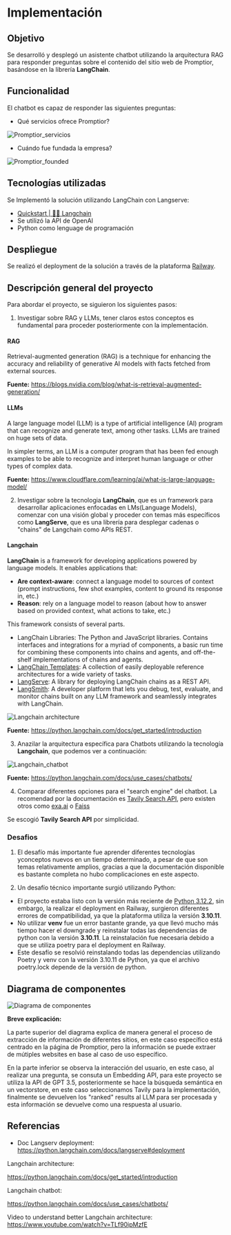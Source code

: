 # Implementación

## Objetivo

Se desarrolló y desplegó un asistente chatbot utilizando la arquitectura RAG para responder preguntas sobre el contenido del sitio web de Promptior, basándose en la librería __LangChain__.

## Funcionalidad

El chatbot es capaz de responder las siguientes preguntas:
- Qué servicios ofrece Promptior?

![Promptior_servicios](servicios.png)

- Cuándo fue fundada la empresa?

![Promptior_founded](Promptior_founded.png)

## Tecnologías utilizadas

Se Implementó la solución utilizando LangChain con Langserve:
- [Quickstart | 🦜🔗 Langchain](https://python.langchain.com/docs/get_started/quickstart)
- Se utilizó la API de OpenAI
- Python como lenguage de programación

## Despliegue

Se realizó el deployment de la solución a través de la plataforma [Railway](https://railway.app/).


## Descripción general del proyecto

Para abordar el proyecto, se siguieron los siguientes pasos:

1. Investigar sobre RAG y LLMs, tener claros estos conceptos es fundamental para proceder posteriormente con la implementación.

#### RAG

Retrieval-augmented generation (RAG) is a technique for enhancing the accuracy and reliability of generative AI models with facts fetched from external sources.

__Fuente:__ https://blogs.nvidia.com/blog/what-is-retrieval-augmented-generation/

#### LLMs

A large language model (LLM) is a type of artificial intelligence (AI) program that can recognize and generate text, among other tasks. LLMs are trained on huge sets of data. 

In simpler terms, an LLM is a computer program that has been fed enough examples to be able to recognize and interpret human language or other types of complex data. 

__Fuente:__ https://www.cloudflare.com/learning/ai/what-is-large-language-model/

2. Investigar sobre la tecnologia __LangChain__, que es un framework para desarrollar aplicaciones enfocadas en LMs(Language Models), comenzar con una visión global y proceder con temas más específicos como __LangServe__, que es una librería para desplegar cadenas o "chains" de Langchain como APIs REST.

#### Langchain

__LangChain__ is a framework for developing applications powered by language models. It enables applications that:

- __Are context-aware__: connect a language model to sources of context (prompt instructions, few shot examples, content to ground its response in, etc.)
- __Reason__: rely on a language model to reason (about how to answer based on provided context, what actions to take, etc.)

This framework consists of several parts.

- LangChain Libraries: The Python and JavaScript libraries. Contains interfaces and integrations for a myriad of components, a basic run time for combining these components into chains and agents, and off-the-shelf implementations of chains and agents.
- [LangChain Templates](https://python.langchain.com/docs/templates): A collection of easily deployable reference architectures for a wide variety of tasks.
- [LangServe](https://python.langchain.com/docs/langserve): A library for deploying LangChain chains as a REST API.
- [LangSmith](https://python.langchain.com/docs/langsmith): A developer platform that lets you debug, test, evaluate, and monitor chains built on any LLM framework and seamlessly integrates with LangChain.

![Langchain architecture](langchain_architecture.png)

__Fuente:__ https://python.langchain.com/docs/get_started/introduction

3. Anazilar la arquitectura específica para Chatbots utilizando la tecnología __Langchain__, que podemos ver a continuación: 

![Langchain_chatbot](Langchain_chatbot.png)

__Fuente:__ https://python.langchain.com/docs/use_cases/chatbots/

4. Comparar diferentes opciones para el "search engine" del chatbot. La recomendad por la documentación es [Tavily Search API](https://python.langchain.com/docs/integrations/retrievers/tavily), pero existen otros como [exa.ai](https://exa.ai/) o [Faiss](https://python.langchain.com/docs/integrations/vectorstores/faiss)

Se escogió __Tavily Search API__ por simplicidad.

### Desafios

1. El desafío más importante fue aprender diferentes tecnologías yconceptos nuevos en un tiempo determinado, a pesar de que son temas relativamente amplios, gracias a que la documentación disponible es bastante completa no hubo complicaciones en este aspecto.

2. Un desafío técnico importante surgió utilizando Python:
- El proyecto estaba listo con la versión más reciente de [Python 3.12.2](https://www.python.org/downloads/), sin embargo, la realizar el deployment en Railway, surgieron diferentes errores de compatibilidad, ya que la plataforma utiliza la versión __3.10.11__.
- No utilizar __venv__ fue un error bastante grande, ya que llevó mucho más tiempo hacer el downgrade y reinstalar todas las dependencias de python con la versión __3.10.11__. La reinstalación fue necesaria debido a que se utiliza poetry para el deployment en Railway.
- Este desafío se resolvió reinstalando todas las dependencias utilizando Poetry y venv con la versión 3.10.11 de Python, ya que el archivo poetry.lock depende de la versión de python.

## Diagrama de componentes

![Diagrama de componentes](components_diagram.jpg)

__Breve explicación:__

La parte superior del diagrama explica de manera general el proceso de extracción de información de diferentes sitios, en este caso específico está centrado en la página de Promptior, pero la información se puede extraer de mútiples websites en base al caso de uso específico.

En la parte inferior se observa la interacción del usuario, en este caso, al realizar una pregunta, se consuta un Embedding API, para este proyecto se utiliza la API de GPT 3.5, posteriormente se hace la búsqueda semántica en un vectorstore, en este caso seleccionamos Tavily para la implementación, finalmente se devuelven los "ranked" results al LLM para ser procesada y esta información se devuelve como una respuesta al usuario.

## Referencias

- Doc Langserv deployment: https://python.langchain.com/docs/langserve#deployment

Langchain architecture:

https://python.langchain.com/docs/get_started/introduction

Langchain chatbot:

https://python.langchain.com/docs/use_cases/chatbots/

Video to understand better Langchain architecture:
https://www.youtube.com/watch?v=TLf90ipMzfE